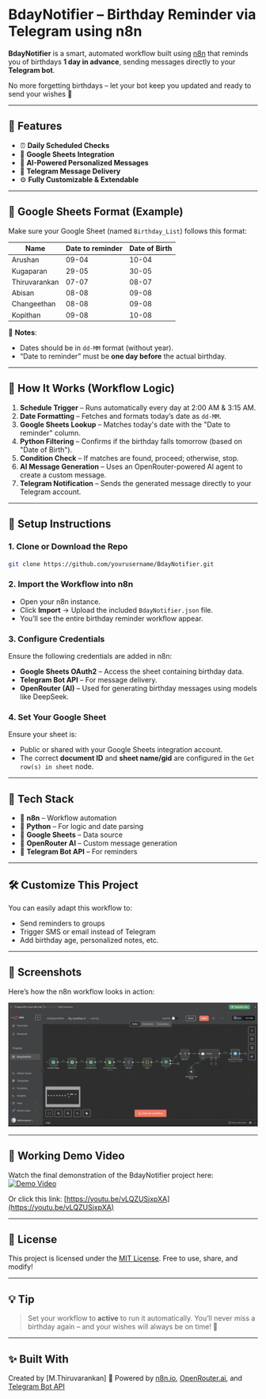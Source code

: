 # BdayNotifier – Birthday Reminder via Telegram using n8n

**BdayNotifier** is a smart, automated workflow built using [n8n](https://n8n.io/) that reminds you of birthdays **1 day in advance**, sending messages directly to your **Telegram bot**.

No more forgetting birthdays – let your bot keep you updated and ready to send your wishes 🎉

---

## 📌 Features

* ⏰ **Daily Scheduled Checks**
* 📄 **Google Sheets Integration**
* 🧠 **AI-Powered Personalized Messages**
* 🤖 **Telegram Message Delivery**
* ⚙️ **Fully Customizable & Extendable**

---

## 📁 Google Sheets Format (Example)

Make sure your Google Sheet (named `Birthday_List`) follows this format:

| Name          | Date to reminder | Date of Birth |
| ------------- | ---------------- | ------------- |
| Arushan       | 09-04            | 10-04         |
| Kugaparan     | 29-05            | 30-05         |
| Thiruvarankan | 07-07            | 08-07         |
| Abisan        | 08-08            | 09-08         |
| Changeethan   | 08-08            | 09-08         |
| Kopithan      | 09-08            | 10-08         |

📝 **Notes**:

* Dates should be in `dd-MM` format (without year).
* “Date to reminder” must be **one day before** the actual birthday.

---

## 🔄 How It Works (Workflow Logic)

1. **Schedule Trigger** – Runs automatically every day at 2:00 AM & 3:15 AM.
2. **Date Formatting** – Fetches and formats today’s date as `dd-MM`.
3. **Google Sheets Lookup** – Matches today's date with the "Date to reminder" column.
4. **Python Filtering** – Confirms if the birthday falls tomorrow (based on "Date of Birth").
5. **Condition Check** – If matches are found, proceed; otherwise, stop.
6. **AI Message Generation** – Uses an OpenRouter-powered AI agent to create a custom message.
7. **Telegram Notification** – Sends the generated message directly to your Telegram account.

---

## 🚀 Setup Instructions

### 1. Clone or Download the Repo

```bash
git clone https://github.com/yourusername/BdayNotifier.git
```

### 2. Import the Workflow into n8n

* Open your n8n instance.
* Click **Import** → Upload the included `BdayNotifier.json` file.
* You’ll see the entire birthday reminder workflow appear.

### 3. Configure Credentials

Ensure the following credentials are added in n8n:

* **Google Sheets OAuth2** – Access the sheet containing birthday data.
* **Telegram Bot API** – For message delivery.
* **OpenRouter (AI)** – Used for generating birthday messages using models like DeepSeek.

### 4. Set Your Google Sheet

Ensure your sheet is:

* Public or shared with your Google Sheets integration account.
* The correct **document ID** and **sheet name/gid** are configured in the `Get row(s) in sheet` node.

---

## 🧠 Tech Stack

* 🔄 **n8n** – Workflow automation
* 🐍 **Python** – For logic and date parsing
* 📄 **Google Sheets** – Data source
* 🧠 **OpenRouter AI** – Custom message generation
* 🤖 **Telegram Bot API** – For reminders

---

## 🛠️ Customize This Project

You can easily adapt this workflow to:

* Send reminders to groups
* Trigger SMS or email instead of Telegram
* Add birthday age, personalized notes, etc.

---

## 📸 Screenshots

Here’s how the n8n workflow looks in action:

![BdayNotifier Workflow](https://github.com/ThiruvarankanM/Bday-Notifier-n8n/blob/38b14059729e06448a3eb149734d07a29bc9e158/N8N_Workflow.png)

---

## 🎥 Working Demo Video

Watch the final demonstration of the BdayNotifier project here:
[![Demo Video](https://img.youtube.com/vi/vLQZUSjxpXA/0.jpg)](https://youtu.be/vLQZUSjxpXA)

Or click this link: [https://youtu.be/vLQZUSjxpXA](https://youtu.be/vLQZUSjxpXA)

---

## 📄 License

This project is licensed under the [MIT License](LICENSE).
Free to use, share, and modify!

---

## 💡 Tip

> Set your workflow to **active** to run it automatically.
> You’ll never miss a birthday again – and your wishes will always be on time! 🥳

---

## ✨ Built With

Created by \[M.Thiruvarankan]
🔗 Powered by [n8n.io](https://n8n.io), [OpenRouter.ai](https://openrouter.ai), and [Telegram Bot API](https://core.telegram.org/bots/api)

